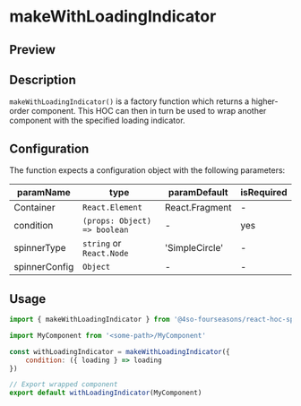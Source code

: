 # makeWithLoadingIndicator

## Preview

<!-- STORY -->

## Description

`makeWithLoadingIndicator()` is a factory function which returns a higher-order component.
This HOC can then in turn be used to wrap another component with
the specified loading indicator.

## Configuration

The function expects a configuration object with the following
parameters:


| paramName     | type                         | paramDefault   | isRequired |
|---------------|------------------------------|----------------|------------|
| Container     | `React.Element`                | React.Fragment | -          |
| condition     | `(props: Object) => boolean` | -              | yes        |
| spinnerType   | `string` or `React.Node`     | 'SimpleCircle' | -          |
| spinnerConfig | `Object`                       | -              | -          |


## Usage

```js
import { makeWithLoadingIndicator } from '@4so-fourseasons/react-hoc-spinners'

import MyComponent from '<some-path>/MyComponent'

const withLoadingIndicator = makeWithLoadingIndicator({
    condition: ({ loading } => loading
})

// Export wrapped component
export default withLoadingIndicator(MyComponent)
```

